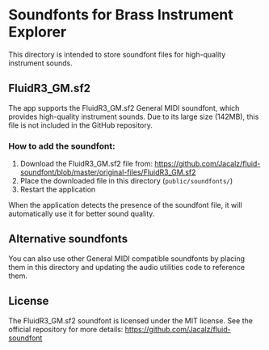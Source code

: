 # Soundfonts for Brass Instrument Explorer

This directory is intended to store soundfont files for high-quality instrument sounds.

## FluidR3_GM.sf2

The app supports the FluidR3_GM.sf2 General MIDI soundfont, which provides high-quality instrument sounds. Due to its large size (142MB), this file is not included in the GitHub repository.

### How to add the soundfont:

1. Download the FluidR3_GM.sf2 file from: https://github.com/Jacalz/fluid-soundfont/blob/master/original-files/FluidR3_GM.sf2
2. Place the downloaded file in this directory (`public/soundfonts/`)
3. Restart the application

When the application detects the presence of the soundfont file, it will automatically use it for better sound quality.

## Alternative soundfonts

You can also use other General MIDI compatible soundfonts by placing them in this directory and updating the audio utilities code to reference them.

## License

The FluidR3_GM.sf2 soundfont is licensed under the MIT license. See the official repository for more details: https://github.com/Jacalz/fluid-soundfont 